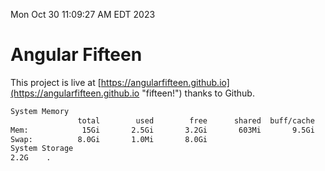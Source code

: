 Mon Oct 30 11:09:27 AM EDT 2023

# Angular Fifteen


This project is live at [https://angularfifteen.github.io](https://angularfifteen.github.io "fifteen!") thanks to Github.

```bash
System Memory
               total        used        free      shared  buff/cache   available
Mem:            15Gi       2.5Gi       3.2Gi       603Mi       9.5Gi        11Gi
Swap:          8.0Gi       1.0Mi       8.0Gi
System Storage
2.2G	.
```
